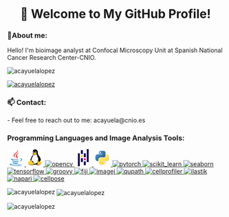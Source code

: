 <h1 align="center">👋 Welcome to My GitHub Profile! </h1>
<h3 align="left">🔬About me:</h3>
Hello! I'm bioimage analyst at Confocal Microscopy Unit at Spanish National Cancer Research Center-CNIO.


<p align="left"> <img src="https://komarev.com/ghpvc/?username=acayuelalopez&label=Profile%20views&color=0e75b6&style=flat" alt="acayuelalopez" /> </p>

<p align="left"> <a href="https://github.com/ryo-ma/github-profile-trophy"><img src="https://github-profile-trophy.vercel.app/?username=acayuelalopez" alt="acayuelalopez" /></a> </p>
<h3 align="left">📫 Contact:</h3>
- Feel free to reach out to me: acayuela@cnio.es
<p align="left">
</p>

<h3 align="left">Programming Languages and Image Analysis Tools:</h3>
<p align="left"> <a href="https://www.java.com" target="_blank" rel="noreferrer"> <img src="https://raw.githubusercontent.com/devicons/devicon/master/icons/java/java-original.svg" alt="java" width="40" height="40"/> </a> <a href="https://www.linux.org/" target="_blank" rel="noreferrer"> <img src="https://raw.githubusercontent.com/devicons/devicon/master/icons/linux/linux-original.svg" alt="linux" width="40" height="40"/> </a> <a href="https://opencv.org/" target="_blank" rel="noreferrer"> <img src="https://www.vectorlogo.zone/logos/opencv/opencv-icon.svg" alt="opencv" width="40" height="40"/> </a> <a href="https://pandas.pydata.org/" target="_blank" rel="noreferrer"> <img src="https://raw.githubusercontent.com/devicons/devicon/2ae2a900d2f041da66e950e4d48052658d850630/icons/pandas/pandas-original.svg" alt="pandas" width="40" height="40"/> </a> <a href="https://www.python.org" target="_blank" rel="noreferrer"> <img src="https://raw.githubusercontent.com/devicons/devicon/master/icons/python/python-original.svg" alt="python" width="40" height="40"/> </a> <a href="https://pytorch.org/" target="_blank" rel="noreferrer"> <img src="https://www.vectorlogo.zone/logos/pytorch/pytorch-icon.svg" alt="pytorch" width="40" height="40"/> </a> <a href="https://scikit-learn.org/" target="_blank" rel="noreferrer"> <img src="https://upload.wikimedia.org/wikipedia/commons/0/05/Scikit_learn_logo_small.svg" alt="scikit_learn" width="40" height="40"/> </a> <a href="https://seaborn.pydata.org/" target="_blank" rel="noreferrer"> <img src="https://seaborn.pydata.org/_images/logo-mark-lightbg.svg" alt="seaborn" width="40" height="40"/> </a> <a href="https://www.tensorflow.org" target="_blank" rel="noreferrer"> <img src="https://www.vectorlogo.zone/logos/tensorflow/tensorflow-icon.svg" alt="tensorflow" width="40" height="40"/> </a>
<a href="https://upload.wikimedia.org" target="_blank" rel="noreferrer"> <img src="https://upload.wikimedia.org/wikipedia/commons/3/36/Groovy-logo.svg" alt="groovy" width="40" height="40"/> </a>
<a href="https://fiji.sc" target="_blank" rel="noreferrer"> <img src="https://fiji.sc/site/logo.png" alt="fiji" width="40" height="40"/> </a>
<a href="https://imagej.net" target="_blank" rel="noreferrer"> <img src="https://imagej.net/imagej-wiki-static/images/d/d1/Imagej2-icon.png" alt="imagej" width="40" height="40"/> </a>
<a href="https://avatars.githubusercontent.com" target="_blank" rel="noreferrer"> <img src="https://avatars.githubusercontent.com/u/21292410?s=200&v=4" alt="qupath" width="40" height="40"/> </a>
<a href="https://avatars.githubusercontent.com" target="_blank" rel="noreferrer"> <img src="https://avatars.githubusercontent.com/u/710590?s=200&v=4" alt="cellprofiler" width="40" height="40"/> </a>
<a href="https://avatars.githubusercontent.com" rel="noreferrer"> <img src="https://avatars.githubusercontent.com/u/895767?s=200&v=4" alt="ilastik" width="40" height="40"/> </a>
<a href="https://avatars.githubusercontent.com" target="_blank" rel="noreferrer"> <img src="https://avatars.githubusercontent.com/u/39813916?s=200&v=4" alt="napari" width="40" height="40"/> </a>
<a href="https://camo.githubusercontent.com/" target="_blank" rel="noreferrer"> <img src="https://camo.githubusercontent.com/1691e532f2bba84813db90bfa8725737a53e24c66ad948b5b8be62ddd331d002/687474703a2f2f7777772e63656c6c706f73652e6f72672f7374617469632f696d616765732f6c6f676f2e706e673f7261773d54727565" alt="cellpose" width="40" height="40"/> </a></p>

<p><img align="left" src="https://github-readme-stats.vercel.app/api/top-langs?username=acayuelalopez&show_icons=true&locale=en&layout=compact" alt="acayuelalopez" /></p>

<p>&nbsp;<img align="center" src="https://github-readme-stats.vercel.app/api?username=acayuelalopez&show_icons=true&locale=en" alt="acayuelalopez" /></p>

<p><img align="center" src="https://github-readme-streak-stats.herokuapp.com/?user=acayuelalopez&" alt="acayuelalopez" /></p>
